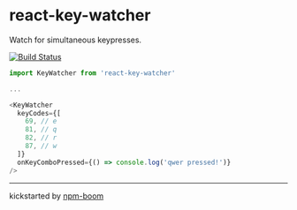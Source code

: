 # react-key-watcher

Watch for simultaneous keypresses.

[![Build Status](https://travis-ci.org/understory-dev/react-key-watcher.svg?branch=master)](https://travis-ci.org/understory-dev/react-key-watcher)

```js
import KeyWatcher from 'react-key-watcher'

...

<KeyWatcher
  keyCodes={[
    69, // e
    81, // q
    82, // r
    87, // w
  ]}
  onKeyComboPressed={() => console.log('qwer pressed!')}
/>
```

---
kickstarted by [npm-boom][npm-boom]

[npm-boom]: https://github.com/reergymerej/npm-boom
